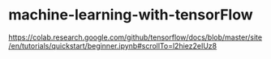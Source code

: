 # machine-learning-with-tensorFlow

https://colab.research.google.com/github/tensorflow/docs/blob/master/site/en/tutorials/quickstart/beginner.ipynb#scrollTo=l2hiez2eIUz8
